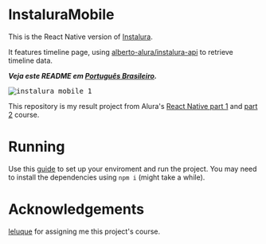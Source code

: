 # InstaluraMobile

This is the React Native version of [Instalura](https://github.com/g-otn/instalura).

It features timeline page, using [alberto-alura/instalura-api](https://github.com/alberto-alura/instalura-api) to retrieve timeline data.

***Veja este README em [Português Brasileiro](https://github.com/g-otn/InstaluraMobile/blob/master/README.pt-BR.md).***

<kbd>
    <img alt="instalura_mobile_1" src="https://user-images.githubusercontent.com/44736064/64270352-c780a000-cf11-11e9-91d3-ebd76a1325b3.jpg">
</kbd>

This repository is my result project from Alura's [React Native part 1](https://cursos.alura.com.br/course/react-native-parte-1) and [part 2](https://cursos.alura.com.br/course/react-native-parte-2) course.

# Running
Use this [guide](https://facebook.github.io/react-native/docs/getting-started) to set up your enviroment and run the project. You may need to install the dependencies using `npm i` (might take a while).

# Acknowledgements
[leluque](https://github.com/leluque) for assigning me this project's course.
